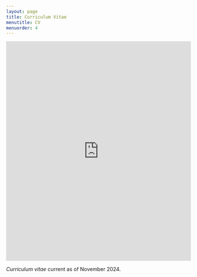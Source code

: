 ```yaml
---
layout: page
title: Curriculum Vitae
menutitle: CV
menuorder: 4
---
```


<iframe width="100%" height="600" src="https://www.docdroid.net/dchdrnI/s-bodek-cv-nov24-pdf" frameborder="0" allowtransparency allowfullscreen></iframe>
<!--<iframe width="100%" height="600" src="https://www.docdroid.net/C07WvZs/s-bodek-cv-nov2022-pdf" frameborder="0" allowtransparency allowfullscreen></iframe>-->


*Curriculum vitae* current as of November 2024.
